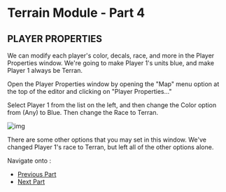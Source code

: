# Terrain Module - Part 4

## PLAYER PROPERTIES

We can modify each player's color, decals, race, and more in the Player Properties window. We're going to make Player 1's units blue, and make Player 1 always be Terran.

Open the Player Properties window by opening the "Map" menu option at the top of the editor and clicking on "Player Properties..."

Select Player 1 from the list on the left, and then change the Color option from (Any) to Blue. Then change the Race to Terran.

![img](https://web.archive.org/web/20150305050857im_/http://media.blizzard.com/sc2/game/maps-and-mods/tutorials/terrain/en-us/035-playerproperties.jpg)

There are some other options that you may set in this window. We've changed Player 1's race to Terran, but left all of the other options alone.

Navigate onto :

- [Previous Part](/terrain/3)
- [Next Part](/terrain/5)